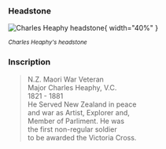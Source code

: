### Headstone  

![Charles Heaphy headstone](../assets/charles-heaphy-headstone.jpg){ width="40%" }

*<small>Charles Heaphy's headstone</small>*

### Inscription

> N.Z. Maori War Veteran<br>
> Major Charles Heaphy, V.C.<br>
> 1821 - 1881<br>
> He Served New Zealand in peace<br>
> and war as Artist, Explorer and,<br>
> Member of Parliment. He was <br>
> the first non-regular soldier<br>
> to be awarded the Victoria Cross.<br>

